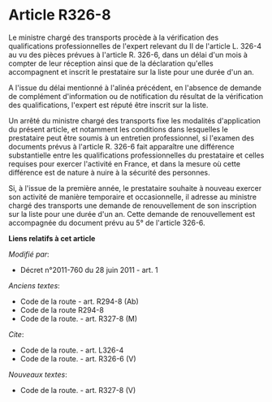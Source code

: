 # Article R326-8

Le ministre chargé des transports procède à la vérification des qualifications professionnelles de l'expert relevant du II de
l'article L. 326-4 au vu des pièces prévues à l'article R. 326-6, dans un délai d'un mois à compter de leur réception ainsi
que de la déclaration qu'elles accompagnent et inscrit le prestataire sur la liste pour une durée d'un an. 

A l'issue du délai mentionné à l'alinéa précédent, en l'absence de demande de complément d'information ou de notification du
résultat de la vérification des qualifications, l'expert est réputé être inscrit sur la liste. 

Un arrêté du ministre chargé des transports fixe les modalités d'application du présent article, et notamment les conditions
dans lesquelles le prestataire peut être soumis à un entretien professionnel, si l'examen des documents prévus à l'article R.
326-6 fait apparaître une différence substantielle entre les qualifications professionnelles du prestataire et celles
requises pour exercer l'activité en France, et dans la mesure où cette différence est de nature à nuire à la sécurité des
personnes. 

Si, à l'issue de la première année, le prestataire souhaite à nouveau exercer son activité de manière temporaire et
occasionnelle, il adresse au ministre chargé des transports une demande de renouvellement de son inscription sur la liste
pour une durée d'un an. Cette demande de renouvellement est accompagnée du document prévu au 5° de l'article 326-6.

**Liens relatifs à cet article**

_Modifié par_:

  - Décret n°2011-760 du 28 juin 2011 - art. 1

_Anciens textes_:

  - Code de la route - art. R294-8 (Ab)
  - Code de la route R294-8
  - Code de la route. - art. R327-8 (M)

_Cite_:

  - Code de la route. - art. L326-4
  - Code de la route. - art. R326-6 (V)

_Nouveaux textes_:

  - Code de la route. - art. R327-8 (V)
